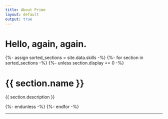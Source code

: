 ```yaml
---
title: About Prime
layout: default
output: true
---
```


# Hello, again, again.

<div id="body">
  {%- assign sorted_sections = site.data.skills -%}
  {%- for section in sorted_sections -%}
  {%- unless section.display == 0 -%}
      <div class="{{ section.name }}">
        <h1>{{ section.name }}</h1>
        <p >{{ section.description }}</p>
      </div>
  {%- endunless -%}
  {%- endfor -%}
</div>


---
